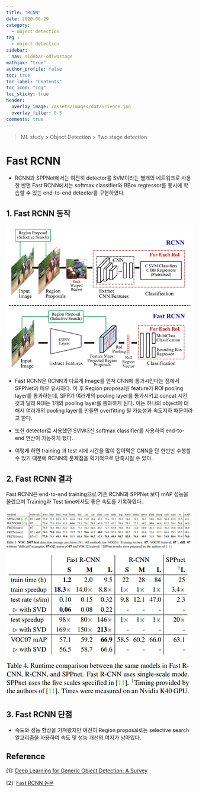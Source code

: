 ```yaml
---
title: "RCNN"
date: 2020-06-29
category:
  - object detection
tag :
  - object detection
sidebar:
  nav: sidebar-odTwostage
mathjax: "true"
author_profile: false
toc: true
toc_label: "Contents"
toc_icon: "cog"
toc_sticky: true
header:
  overlay_image: /assets/images/dataScience.jpg
  overlay_filter: 0.5
comments: true
---
```


> ML study > Object Detection > Two stage detection

<script type="text/javascript" 
src="https://cdn.mathjax.org/mathjax/latest/MathJax.js?config=TeX-AMS_HTML">
</script>

# Fast RCNN
- RCNN과 SPPNet에서는 여전히 detector를 SVM이라는 별개의 네트워크로 사용한 반면 Fast RCNN에서는 softmax classifier와 BBox regressor를 동시에 학습할 수 있는 end-to-end detector를 구현하였다.

## 1. Fast RCNN 동작

<center><img src="/assets/images/od/survey13-1.jpg" ></center>

- Fast RCNN은 RCNN과 다르게 Image를 먼저 CNN에 통과시킨다는 점에서 SPPNet과 매우 유사하다. 이 후 Region proposal된 feature가 ROI pooling layer를 통과하는데, SPP가 여러개의 pooling layer를 통과시키고 concat 시킨 것과 달리 ROI는 1개의 pooling layer를 통과하게 된다. 이는 하나의 object에 대해서 여러개의 pooling layer를 만들면 overfitting 될 가능성과 속도저하 때문이라고 한다.

- 또한 detector로 사용했던 SVM대신 softmax classifier를 사용하여 end-to-end 연산이 가능하게 했다.

- 이렇게 하면 training 과 test 시에 시간을 많이 잡아먹은 CNN을 단 한번만 수행할 수 있기 때문에 RCNN의 문제점을 획기적으로 단축시킬 수 있다.


## 2. Fast RCNN 결과

Fast RCNN은 end-to-end training으로 기존 RCNN과 SPPNet 보다 mAP 성능을 올렸으며 Training과 Test time에서도 좋은 속도를 기록하였다.

<center><img src="/assets/images/od/fastRCNNT03.jpg" ></center>
<center><img src="/assets/images/od/fastRCNNT04.jpg" ></center>



## 3. Fast RCNN 단점
 - 속도와 성능 향상을 가져왔지만 여전히 Region proposal로는 selective search 알고리즘을 사용하여 속도 및 성능 개선의 여지가 남아있다.



## Reference
\[1]: [Deep Learning for Generic Object Detection: A Survey](https://doi.org/10.1007/s11263-019-01247-4)

\[2]: [Fast RCNN 논문](https://arxiv.org/pdf/1504.08083.pdf)



<br><br>
